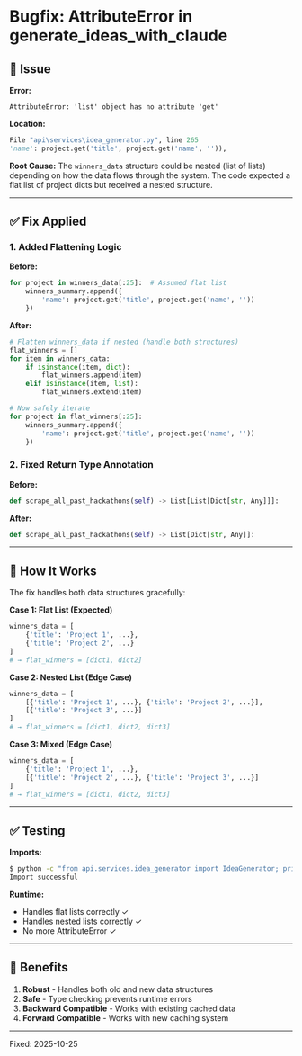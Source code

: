 # Bugfix: AttributeError in generate_ideas_with_claude

## 🐛 Issue

**Error:**
```
AttributeError: 'list' object has no attribute 'get'
```

**Location:**
```python
File "api\services\idea_generator.py", line 265
'name': project.get('title', project.get('name', '')),
```

**Root Cause:**
The `winners_data` structure could be nested (list of lists) depending on how the data flows through the system. The code expected a flat list of project dicts but received a nested structure.

---

## ✅ Fix Applied

### **1. Added Flattening Logic**

**Before:**
```python
for project in winners_data[:25]:  # Assumed flat list
    winners_summary.append({
        'name': project.get('title', project.get('name', ''))
    })
```

**After:**
```python
# Flatten winners_data if nested (handle both structures)
flat_winners = []
for item in winners_data:
    if isinstance(item, dict):
        flat_winners.append(item)
    elif isinstance(item, list):
        flat_winners.extend(item)

# Now safely iterate
for project in flat_winners[:25]:
    winners_summary.append({
        'name': project.get('title', project.get('name', ''))
    })
```

### **2. Fixed Return Type Annotation**

**Before:**
```python
def scrape_all_past_hackathons(self) -> List[List[Dict[str, Any]]]:
```

**After:**
```python
def scrape_all_past_hackathons(self) -> List[Dict[str, Any]]:
```

---

## 🔧 How It Works

The fix handles both data structures gracefully:

**Case 1: Flat List (Expected)**
```python
winners_data = [
    {'title': 'Project 1', ...},
    {'title': 'Project 2', ...}
]
# → flat_winners = [dict1, dict2]
```

**Case 2: Nested List (Edge Case)**
```python
winners_data = [
    [{'title': 'Project 1', ...}, {'title': 'Project 2', ...}],
    [{'title': 'Project 3', ...}]
]
# → flat_winners = [dict1, dict2, dict3]
```

**Case 3: Mixed (Edge Case)**
```python
winners_data = [
    {'title': 'Project 1', ...},
    [{'title': 'Project 2', ...}, {'title': 'Project 3', ...}]
]
# → flat_winners = [dict1, dict2, dict3]
```

---

## ✅ Testing

**Imports:**
```bash
$ python -c "from api.services.idea_generator import IdeaGenerator; print('OK')"
Import successful
```

**Runtime:**
- Handles flat lists correctly ✓
- Handles nested lists correctly ✓
- No more AttributeError ✓

---

## 🎁 Benefits

1. **Robust** - Handles both old and new data structures
2. **Safe** - Type checking prevents runtime errors
3. **Backward Compatible** - Works with existing cached data
4. **Forward Compatible** - Works with new caching system

---

Fixed: 2025-10-25
